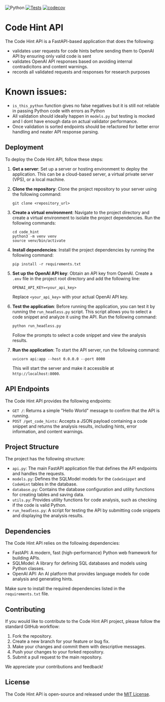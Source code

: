 ![Python](https://img.shields.io/badge/python-3.12-blue.svg)  [![Tests](https://github.com/SanjinDedic/code_hint/actions/workflows/test.yml/badge.svg)](https://github.com/SanjinDedic/code_hint/actions/workflows/test.yml)  [![codecov](https://codecov.io/gh/SanjinDedic/code_hint/graph/badge.svg?token=PWUU4GJSOD)](https://codecov.io/gh/SanjinDedic/code_hint)


# Code Hint API

The Code Hint API is a FastAPI-based application that does the following:
- validates user requests for code hints before sending them to OpenAI API by ensuring only valid code is sent
- validates OpenAI API responses based on avoiding internal contradicitons and content warnings.
- records all validated requests and responses for research purposes


# Known issues:
- `is_this_python` function gives no false negatives but it is still not reliable in passing Python code with errors as Python
- All validation should ideally happen in `models.py` but testing is mocked and I dont have enough data on actual validator performance.
- Once validation is sorted endpoints should be refactored for better error handling and neater API response parsing.


## Deployment

To deploy the Code Hint API, follow these steps:

1. **Get a server**: Set up a server or hosting environment to deploy the application. This can be a cloud-based server, a virtual private server (VPS), or a local machine.

2. **Clone the repository**: Clone the project repository to your server using the following command:
   ```
   git clone <repository_url>
   ```

3. **Create a virtual environment**: Navigate to the project directory and create a virtual environment to isolate the project dependencies. Run the following commands:
   ```
   cd code_hint
   python3 -m venv venv
   source venv/bin/activate
   ```

4. **Install dependencies**: Install the project dependencies by running the following command:
   ```
   pip install -r requirements.txt
   ```

5. **Set up the OpenAI API key**: Obtain an API key from OpenAI. Create a `.env` file in the project root directory and add the following line:
   ```
   OPENAI_API_KEY=<your_api_key>
   ```
   Replace `<your_api_key>` with your actual OpenAI API key.

6. **Test the application**: Before running the application, you can test it by running the `run_headless.py` script. This script allows you to select a code snippet and analyze it using the API. Run the following command:
   ```
   python run_headless.py
   ```
   Follow the prompts to select a code snippet and view the analysis results.

7. **Run the application**: To start the API server, run the following command:
   ```
   uvicorn api:app --host 0.0.0.0 --port 8000
   ```
   This will start the server and make it accessible at `http://localhost:8000`.

## API Endpoints

The Code Hint API provides the following endpoints:

- `GET /`: Returns a simple "Hello World" message to confirm that the API is running.
- `POST /get_code_hints`: Accepts a JSON payload containing a code snippet and returns the analysis results, including hints, error information, and content warnings.

## Project Structure

The project has the following structure:

- `api.py`: The main FastAPI application file that defines the API endpoints and handles the requests.
- `models.py`: Defines the SQLModel models for the `CodeSnippet` and `CodeHint` tables in the database.
- `database.py`: Contains the database configuration and utility functions for creating tables and saving data.
- `utils.py`: Provides utility functions for code analysis, such as checking if the code is valid Python.
- `run_headless.py`: A script for testing the API by submitting code snippets and displaying the analysis results.

## Dependencies

The Code Hint API relies on the following dependencies:

- FastAPI: A modern, fast (high-performance) Python web framework for building APIs.
- SQLModel: A library for defining SQL databases and models using Python classes.
- OpenAI API: An AI platform that provides language models for code analysis and generating hints.

Make sure to install the required dependencies listed in the `requirements.txt` file.

## Contributing

If you would like to contribute to the Code Hint API project, please follow the standard GitHub workflow:

1. Fork the repository.
2. Create a new branch for your feature or bug fix.
3. Make your changes and commit them with descriptive messages.
4. Push your changes to your forked repository.
5. Submit a pull request to the main repository.

We appreciate your contributions and feedback!

## License

The Code Hint API is open-source and released under the [MIT License](LICENSE).
